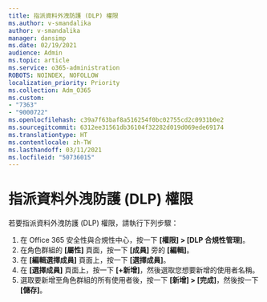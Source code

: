 ```yaml
---
title: 指派資料外洩防護 (DLP) 權限
ms.author: v-smandalika
author: v-smandalika
manager: dansimp
ms.date: 02/19/2021
audience: Admin
ms.topic: article
ms.service: o365-administration
ROBOTS: NOINDEX, NOFOLLOW
localization_priority: Priority
ms.collection: Adm_O365
ms.custom:
- "7363"
- "9000722"
ms.openlocfilehash: c39a7f63baf8a516254f0bc02755cd2c0931b0e2
ms.sourcegitcommit: 6312ee31561db36104f32282d019d069ede69174
ms.translationtype: HT
ms.contentlocale: zh-TW
ms.lasthandoff: 03/11/2021
ms.locfileid: "50736015"
---
```

# <a name="assign-data-loss-prevention-dlp-permissions"></a>指派資料外洩防護 (DLP) 權限

若要指派資料外洩防護 (DLP) 權限，請執行下列步驟：

1. 在 Office 365 安全性與合規性中心，按一下 **[權限] > [DLP 合規性管理]**。
2. 在角色群組的 **[屬性]** 頁面，按一下 **[成員]** 旁的 **[編輯]**。
3. 在 **[編輯選擇成員]** 頁面上，按一下 **[選擇成員]**。
4. 在 **[選擇成員]** 頁面上，按一下 **[+新增]**，然後選取您想要新增的使用者名稱。
5. 選取要新增至角色群組的所有使用者後，按一下 **[新增] > [完成]**，然後按一下 **[儲存]**。
